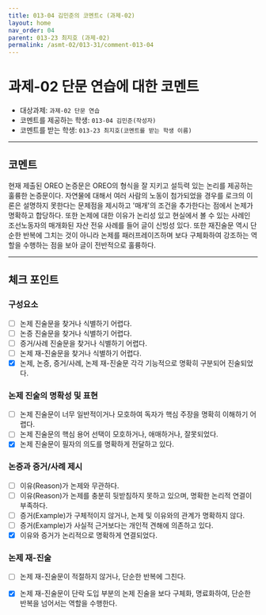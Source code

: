 ```yaml
---
title: 013-04 김민준의 코멘트c (과제-02) 
layout: home
nav_order: 04
parent: 013-23 최지호 (과제-02)
permalink: /asmt-02/013-31/comment-013-04
---
```


# 과제-02 단문 연습에 대한 코멘트

- 대상과제: `과제-02 단문 연습`
- 코멘트를 제공하는 학생: `013-04 김민준(작성자)` 
- 코멘트를 받는 학생: `013-23 최지호(코멘트를 받는 학생 이름)` 

---

## 코멘트

현재 제출된 OREO 논증문은 OREO의 형식을 잘 지키고 설득력 있는 논리를 제공하는 훌륭한 논증문이다. 자연물에 대해서 여러 사람의 노동이 첨가되었을 경우를 로크의 이론은 설명하지 못한다는 문제점을 제시하고 '매개'의 조건을 추가한다는 점에서 논제가 명확하고 합당하다. 또한 논제에 대한 이유가 논리성 있고 현실에서 볼 수 있는 사례인 조선노동자의 매개화된 자산 전유 사례를 들어 글이 신빙성 있다. 또한 재진술문 역시 단순한 반복에 그치는 것이 아니라 논제를 패러프레이즈하며 보다 구체화하여 강조하는 역할을 수행하는 점을 보아 글이 전반적으로 훌륭하다.

---

## 체크 포인트

### **구성요소**
- [ ] 논제 진술문을 찾거나 식별하기 어렵다.
- [ ] 논증 진술문을 찾거나 식별하기 어렵다.
- [ ] 증거/사례 진술문을 찾거나 식별하기 어렵다.
- [ ] 논제 재-진술문을 찾거나 식별하기 어렵다.
- [x] 논제, 논증, 증거/사례, 논제 재-진술문 각각 기능적으로 명확히 구분되어 진술되었다.

### **논제 진술의 명확성 및 표현**  
- [ ] 논제 진술문이 너무 일반적이거나 모호하여 독자가 핵심 주장을 명확히 이해하기 어렵다.  
- [ ] 논제 진술문의 핵심 용어 선택이 모호하거나, 애매하거나, 잘못되었다.  
- [x] 논제 진술문이 필자의 의도를 명확하게 전달하고 있다.  

### **논증과 증거/사례 제시**  
- [ ] 이유(Reason)가 논제와 무관하다.
- [ ] 이유(Reason)가 논제를 충분히 뒷받침하지 못하고 있으며, 명확한 논리적 연결이 부족하다.  
- [ ] 증거(Example)가 구체적이지 않거나, 논제 및 이유와의 관계가 명확하지 않다. 
- [ ] 증거(Example)가 사실적 근거보다는 개인적 견해에 의존하고 있다.  
- [x] 이유와 증거가 논리적으로 명확하게 연결되었다.  

### **논제 재-진술**  
- [ ] 논제 재-진술문이 적절하지 않거나, 단순한 반복에 그친다.   
- [x] 논제 재-진술문이 단락 도입 부분의 논제 진술을 보다 구체화, 명료화하여, 단순한 반복을 넘어서는 역할을 수행한다.  


